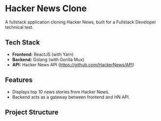 # Hacker News Clone

A fullstack application cloning Hacker News, built for a Fullstack Developer technical test.

## Tech Stack
- **Frontend:** ReactJS (with Yarn)
- **Backend:** Golang (with Gorilla Mux)
- **API:** Hacker News API (https://github.com/HackerNews/API)

## Features
- Displays top 10 news stories from Hacker News.
- Backend acts as a gateway between frontend and HN API.

## Project Structure

